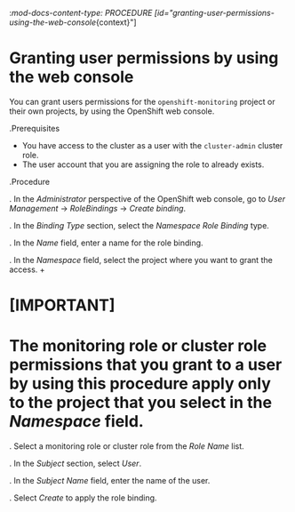 :_mod-docs-content-type: PROCEDURE
[id="granting-user-permissions-using-the-web-console_{context}"]
# Granting user permissions by using the web console

You can grant users permissions for the `openshift-monitoring` project or their own projects, by using the OpenShift web console.

.Prerequisites

* You have access to the cluster as a user with the `cluster-admin` cluster role.
* The user account that you are assigning the role to already exists.

.Procedure

. In the *Administrator* perspective of the OpenShift web console, go to *User Management* -> *RoleBindings* -> *Create binding*.

. In the *Binding Type* section, select the *Namespace Role Binding* type.

. In the *Name* field, enter a name for the role binding.

. In the *Namespace* field, select the project where you want to grant the access.
+
# [IMPORTANT]
# The monitoring role or cluster role permissions that you grant to a user by using this procedure apply only to the project that you select in the *Namespace* field.

. Select a monitoring role or cluster role from the *Role Name* list.

. In the *Subject* section, select *User*.

. In the *Subject Name* field, enter the name of the user.

. Select *Create* to apply the role binding.
